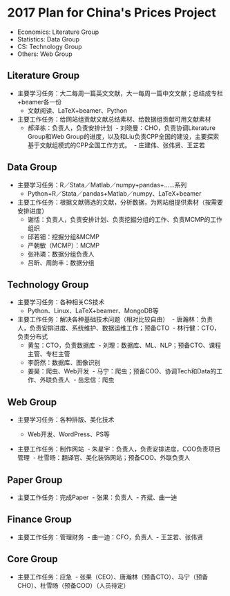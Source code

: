 # 2017 Plan for China's Prices Project

- Economics: Literature Group
- Statistics: Data Group
- CS: Technology Group
- Others: Web Group

## Literature Group
- 主要学习任务：大二每周一篇英文文献，大一每周一篇中文文献；总结成专栏+beamer各一份
  - 文献阅读、LaTeX+beamer、Python
- 主要工作任务：给网站组贡献文献总结素材、给数据组贡献可用文献素材
  - 郝泽栋：负责人，负责安排计划
  - 刘晓曼：CHO，负责协调Literature Group和Web Group的进度，以及和Liu负责CPP全国的建设，主要探索基于文献组模式的CPP全国工作方式。
  - 庄建伟、张伟贤、王芷若
  
## Data Group
- 主要学习任务：R／Stata／Matlab／numpy+pandas+……系列
  - Python+R／Stata／pandas+Matlab／numpy、LaTeX+beamer
- 主要工作任务：根据文献筛选的文献，分析数据，为网站组提供素材（按需要安排进度）
  - 谢恬：负责人，负责安排计划、负责挖掘分组的工作、负责MCMP的工作组织
  - 邱若钿：挖掘分组&MCMP
  - 严朝敏（MCMP）：MCMP
  - 张祎璘：数据分组负责人
  - 吕昕、周韵丰：数据分组
  
## Technology Group
- 主要学习任务：各种相关CS技术
  - Python、Linux、LaTeX+beamer、MongoDB等
- 主要工作任务：解决各种基础技术问题（相对比较自由）
  - 唐瀚林：负责人，负责安排进度、系统维护、数据运维工作；预备CTO
  - 林行健：CTO，负责分布式
  - 黄玺：CTO，负责数据库
  - 刘理：数据库、ML、NLP；预备CTO、课程主管、专栏主管
  - 李蔚然：数据库、图像识别
  - 姜昊：爬虫、Web开发
  - 马宁：爬虫；预备COO、协调Tech和Data的工作、外联负责人
  - 岳忠信：爬虫
  
## Web Group

- 主要学习任务：各种排版、美化技术
  - Web开发、WordPress、PS等

- 主要工作任务：制作网站
  - 朱星宇：负责人，负责安排进度，COO负责项目管理
  - 杜雪旸：翻译官、美化装饰网站；预备COO、外联负责人
    
    
## Paper Group
- 主要工作任务：完成Paper
  - 张果：负责人
  - 齐斌、曲一迪

## Finance Group
- 主要工作任务：管理财务
  - 曲一迪：CFO，负责人
  - 王芷若、张伟贤
  
## Core Group
- 主要工作任务：应急
  - 张果（CEO）、唐瀚林（预备CTO）、马宁（预备CHO）、杜雪旸（预备COO）（人员待定）
 
